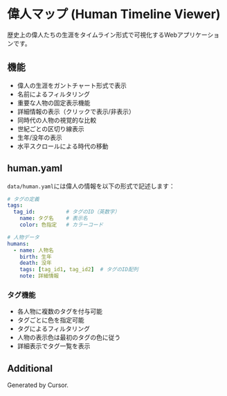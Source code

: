 # 偉人マップ (Human Timeline Viewer)

歴史上の偉人たちの生涯をタイムライン形式で可視化するWebアプリケーションです。

## 機能

- 偉人の生涯をガントチャート形式で表示
- 名前によるフィルタリング
- 重要な人物の固定表示機能
- 詳細情報の表示（クリックで表示/非表示）
- 同時代の人物の視覚的な比較
- 世紀ごとの区切り線表示
- 生年/没年の表示
- 水平スクロールによる時代の移動

## human.yaml

`data/human.yaml`には偉人の情報を以下の形式で記述します：

```yaml
# タグの定義
tags:
  tag_id:          # タグのID（英数字）
    name: タグ名    # 表示名
    color: 色指定   # カラーコード

# 人物データ
humans:
  - name: 人物名
    birth: 生年
    death: 没年
    tags: [tag_id1, tag_id2]  # タグのID配列
    note: 詳細情報
```

### タグ機能

- 各人物に複数のタグを付与可能
- タグごとに色を指定可能
- タグによるフィルタリング
- 人物の表示色は最初のタグの色に従う
- 詳細表示でタグ一覧を表示

## Additional

Generated by Cursor.